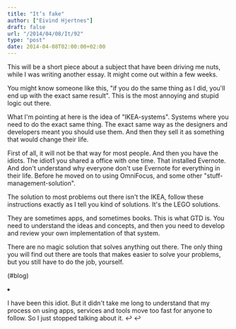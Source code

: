 ```yaml
---
title: "It’s fake"
author: ["Eivind Hjertnes"]
draft: false
url: "/2014/04/08/It/92"
type: "post"
date: 2014-04-08T02:00:00+02:00
---
```


This will be a short piece about a subject that have been driving me
nuts, while I was writing another essay. It might come out within a few
weeks.

You might know someone like this, "if you do the same thing as I did,
you'll end up with the exact same result". This is the most annoying and
stupid logic out there.

What I'm pointing at here is the idea of "IKEA-systems". Systems where
you need to do the exact same thing. The exact same way as the designers
and developers meant you should use them. And then they sell it as
something that would change their life.

First of all, it will not be that way for most people. And then you have
the idiots. The idiot1 you shared a office with one time. That installed
Evernote. And don't understand why everyone don't use Evernote for
everything in their life. Before he moved on to using OmniFocus, and
some other "stuff-management-solution".

The solution to most problems out there isn't the IKEA, follow these
instructions exactly as I tell you kind of solutions. It's the LEGO
solutions.

They are sometimes apps, and sometimes books. This is what GTD is. You
need to understand the ideas and concepts, and then you need to develop
and review your own implementation of that system.

There are no magic solution that solves anything out there. The only
thing you will find out there are tools that makes easier to solve your
problems, but you still have to do the job, yourself.

(#blog)

<div class="HTML">
  <div></div>

<li id="fn-0">

</div>

I have been this idiot. But it didn't take me long to understand that my
process on using apps, services and tools move too fast for anyone to
follow. So I just stopped talking about it. ↩ ↩
